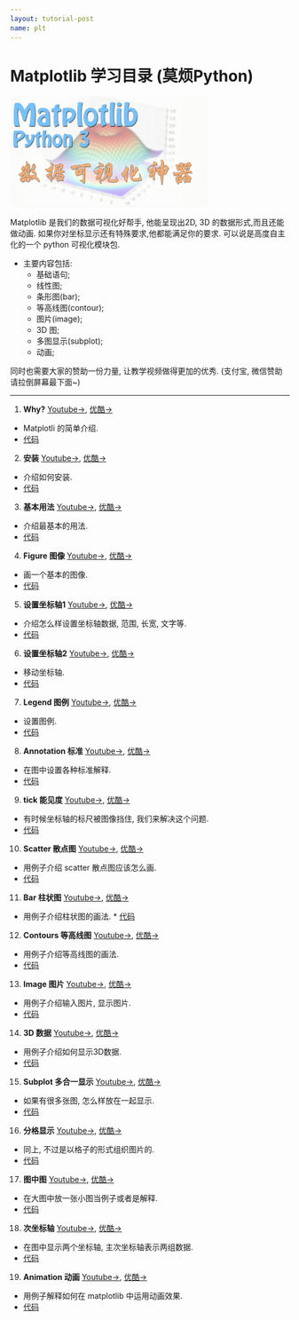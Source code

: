 ```yaml
---
layout: tutorial-post
name: plt
---
```

 
# Matplotlib 学习目录 (莫烦Python)
<img src="static/img/course_cover/plt.jpg" height="200">

Matplotlib 是我们的数据可视化好帮手, 他能呈现出2D, 3D 的数据形式,而且还能做动画. 如果你对坐标显示还有特殊要求,他都能满足你的要求.
可以说是高度自主化的一个 python 可视化模块包.


* 主要内容包括:
  * 基础语句;
  * 线性图;
  * 条形图(bar);
  * 等高线图(contour);
  * 图片(image);
  * 3D 图;
  * 多图显示(subplot);
  * 动画;


同时也需要大家的赞助一份力量, 让教学视频做得更加的优秀. (支付宝, 微信赞助请拉倒屏幕最下面~)

---


1. **Why?** [Youtube->](https://www.youtube.com/watch?v=dLrndCJzbzA&list=PLXO45tsB95cKiBRXYqNNCw8AUo6tYen3l&index=1), [优酷->](http://v.youku.com/v_show/id_XMTcxNTk3NTQ2NA==.html?f=28097045&o=1)
  * Matplotli 的简单介绍. 
  * [代码](https://github.com/MorvanZhou/tutorials/blob/master/matplotlibTUT/plt1_why.py)
  


2. **安装** [Youtube->](https://www.youtube.com/watch?v=F2K5hqLiBi0&index=2&list=PLXO45tsB95cKiBRXYqNNCw8AUo6tYen3l), [优酷->](http://v.youku.com/v_show/id_XMTcxNjAxMDAxNg==.html?f=28097045&o=1)
  * 介绍如何安装. 
  * [代码](https://github.com/MorvanZhou/tutorials/blob/master/matplotlibTUT/plt2_install.py)
  


3. **基本用法** [Youtube->](https://www.youtube.com/watch?v=4Y7f0znUT6E&index=3&list=PLXO45tsB95cKiBRXYqNNCw8AUo6tYen3l), [优酷->](http://v.youku.com/v_show/id_XMTcxNjA0MjM2MA==.html?f=28097045&o=1)
  * 介绍最基本的用法. 
  * [代码](https://github.com/MorvanZhou/tutorials/blob/master/matplotlibTUT/plt3_simple_plot.py)
  


4. **Figure 图像** [Youtube->](https://www.youtube.com/watch?v=5IuawGiZ7_0&list=PLXO45tsB95cKiBRXYqNNCw8AUo6tYen3l&index=4), [优酷->](http://v.youku.com/v_show/id_XMTcxNjA2OTM5Mg==.html?f=28097045&o=1)
  *  画一个基本的图像. 
  * [代码](https://github.com/MorvanZhou/tutorials/blob/master/matplotlibTUT/plt4_figure.py)
  


5. **设置坐标轴1** [Youtube->](https://www.youtube.com/watch?v=46EsDY8V6lQ&list=PLXO45tsB95cKiBRXYqNNCw8AUo6tYen3l&index=5), [优酷->](http://v.youku.com/v_show/id_XMTcxNjEyMDY4MA==.html?f=28097045&o=1)
  * 介绍怎么样设置坐标轴数据, 范围, 长宽, 文字等. 
  * [代码](https://github.com/MorvanZhou/tutorials/blob/master/matplotlibTUT/plt5_ax_setting1.py)
  


6. **设置坐标轴2** [Youtube->](https://www.youtube.com/watch?v=w83mFG5tyW4&list=PLXO45tsB95cKiBRXYqNNCw8AUo6tYen3l&index=6), [优酷->](http://v.youku.com/v_show/id_XMTcxNjE2MjkwMA==.html?f=28097045&o=1)
  * 移动坐标轴. 
  * [代码](https://github.com/MorvanZhou/tutorials/blob/master/matplotlibTUT/plt6_ax_setting2.py)
  


7. **Legend 图例** [Youtube->](https://www.youtube.com/watch?v=dGZyoX72iEg&index=7&list=PLXO45tsB95cKiBRXYqNNCw8AUo6tYen3l), [优酷->](http://v.youku.com/v_show/id_XMTcxNjE5MzA0OA==.html?f=28097045&o=1)
  * 设置图例. 
  * [代码](https://github.com/MorvanZhou/tutorials/blob/master/matplotlibTUT/plt7_legend.py)
  


8. **Annotation 标准** [Youtube->](https://www.youtube.com/watch?v=p7FoQqWk_Uo&list=PLXO45tsB95cKiBRXYqNNCw8AUo6tYen3l&index=8), [优酷->](http://v.youku.com/v_show/id_XMTcxNjI2OTIyNA==.html?f=28097045&o=1)
  * 在图中设置各种标准解释. 
  * [代码](https://github.com/MorvanZhou/tutorials/blob/master/matplotlibTUT/plt8_annotation.py)
  


9. **tick 能见度** [Youtube->](https://www.youtube.com/watch?v=zj-tXbuFY_4&list=PLXO45tsB95cKiBRXYqNNCw8AUo6tYen3l&index=9), [优酷->](http://v.youku.com/v_show/id_XMTcxNjI5NzEyMA==.html?f=28097045&o=1)
  * 有时候坐标轴的标尺被图像挡住, 我们来解决这个问题. 
  * [代码](https://github.com/MorvanZhou/tutorials/blob/master/matplotlibTUT/plt9_tick_visibility.py)
  


10. **Scatter 散点图** [Youtube->](https://www.youtube.com/watch?v=EPDaHAbLPs4&list=PLXO45tsB95cKiBRXYqNNCw8AUo6tYen3l&index=10), [优酷->](http://v.youku.com/v_show/id_XMTcxNjMzMDEyOA==.html?f=28097045&o=1)
  * 用例子介绍 scatter 散点图应该怎么画. 
  * [代码](https://github.com/MorvanZhou/tutorials/blob/master/matplotlibTUT/plt10_scatter.py)
  


11. **Bar 柱状图** [Youtube->](https://www.youtube.com/watch?v=dmGRCJIEWrE&list=PLXO45tsB95cKiBRXYqNNCw8AUo6tYen3l&index=11), [优酷->](http://v.youku.com/v_show/id_XMTcxNjM5NDI1Ng==.html?f=28097045&o=1)
  * 用例子介绍柱状图的画法. * [代码](https://github.com/MorvanZhou/tutorials/blob/master/matplotlibTUT/plt11_bar.py)
  


12. **Contours 等高线图** [Youtube->](https://www.youtube.com/watch?v=Sb4NKsYbULI&list=PLXO45tsB95cKiBRXYqNNCw8AUo6tYen3l&index=12), [优酷->](http://v.youku.com/v_show/id_XMTcyMTQ1MjAwNA==.html?f=28097045&o=1)
  * 用例子介绍等高线图的画法. 
  * [代码](https://github.com/MorvanZhou/tutorials/blob/master/matplotlibTUT/plt12_contours.py)
  


13. **Image 图片** [Youtube->](https://www.youtube.com/watch?v=rqR9429ajg4&list=PLXO45tsB95cKiBRXYqNNCw8AUo6tYen3l&index=13), [优酷->](http://v.youku.com/v_show/id_XMTcyMTM2NTA2NA==.html?f=28097045&o=1)
  * 用例子介绍输入图片, 显示图片. 
  * [代码](https://github.com/MorvanZhou/tutorials/blob/master/matplotlibTUT/plt13_image.py)
  


14. **3D 数据** [Youtube->](https://www.youtube.com/watch?v=P9ufukdL720&list=PLXO45tsB95cKiBRXYqNNCw8AUo6tYen3l&index=14), [优酷->](http://v.youku.com/v_show/id_XMTcyMTM2ODI5Mg==.html?f=28097045&o=1)
  * 用例子介绍如何显示3D数据. 
  * [代码](https://github.com/MorvanZhou/tutorials/blob/master/matplotlibTUT/plt14_3d.py)
  


15. **Subplot 多合一显示** [Youtube->](https://www.youtube.com/watch?v=Zm1cDw7DnUA&index=15&list=PLXO45tsB95cKiBRXYqNNCw8AUo6tYen3l), [优酷->](http://v.youku.com/v_show/id_XMTcyMTM3NjU2MA==.html?f=28097045&o=1)
  * 如果有很多张图, 怎么样放在一起显示. 
  * [代码](https://github.com/MorvanZhou/tutorials/blob/master/matplotlibTUT/plt15_subplot.py)
  


16. **分格显示** [Youtube->](https://www.youtube.com/watch?v=68OrRqH2B_s&index=16&list=PLXO45tsB95cKiBRXYqNNCw8AUo6tYen3l), [优酷->](http://v.youku.com/v_show/id_XMTcyMTQwMzY0MA==.html?f=28097045&o=1)
  * 同上, 不过是以格子的形式组织图片的. 
  * [代码](https://github.com/MorvanZhou/tutorials/blob/master/matplotlibTUT/plt16_grid_subplot.py)
  


17. **图中图** [Youtube->](https://www.youtube.com/watch?v=UqL589c8quk&index=17&list=PLXO45tsB95cKiBRXYqNNCw8AUo6tYen3l), [优酷->](http://v.youku.com/v_show/id_XMTcyMTQzNTUyMA==.html?f=28097045&o=1)
  * 在大图中放一张小图当例子或者是解释. 
  * [代码](https://github.com/MorvanZhou/tutorials/blob/master/matplotlibTUT/plt17_plot_in_plot.py)
  


18. **次坐标轴** [Youtube->](https://www.youtube.com/watch?v=cFO72oNbmZo&list=PLXO45tsB95cKiBRXYqNNCw8AUo6tYen3l&index=18), [优酷->](http://v.youku.com/v_show/id_XMTcyMTQ1OTkzMg==.html?f=28097045&o=1)
  * 在图中显示两个坐标轴, 主次坐标轴表示两组数据. 
  * [代码](https://github.com/MorvanZhou/tutorials/blob/master/matplotlibTUT/plt18_secondary_yaxis.py)
  


19. **Animation 动画** [Youtube->](https://www.youtube.com/watch?v=0g-AuWBTnyg&list=PLXO45tsB95cKiBRXYqNNCw8AUo6tYen3l&index=19), [优酷->](http://v.youku.com/v_show/id_XMTcyMTQ4MzQ5Mg==.html?f=28097045&o=1)
  * 用例子解释如何在 matplotlib 中运用动画效果. 
  * [代码](https://github.com/MorvanZhou/tutorials/blob/master/matplotlibTUT/plt19_animation.py)
  

